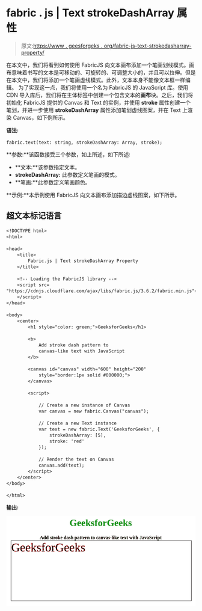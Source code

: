 # fabric . js | Text strokeDashArray 属性

> 原文:[https://www . geesforgeks . org/fabric-js-text-strokedasharray-property/](https://www.geeksforgeeks.org/fabric-js-text-strokedasharray-property/)

在本文中，我们将看到如何使用 FabricJS 向文本画布添加一个笔画划线模式。画布意味着书写的文本是可移动的、可旋转的、可调整大小的，并且可以拉伸。但是在本文中，我们将添加一个笔画虚线模式。此外，文本本身不能像文本框一样编辑。
为了实现这一点，我们将使用一个名为 FabricJS 的 JavaScript 库。使用 CDN 导入库后，我们将在主体标签中创建一个包含文本的**画布**块。之后，我们将初始化 FabricJS 提供的 Canvas 和 Text 的实例，并使用 **stroke** 属性创建一个笔划，并进一步使用 **strokeDashArray** 属性添加笔划虚线图案，并在 Text 上渲染 Canvas，如下例所示。

**语法:**

```
fabric.text(text: string, strokeDashArray: Array, stroke);
```

**参数:**该函数接受三个参数，如上所述，如下所述:

*   **文本:**该参数指定文本。
*   **strokeDashArray:** 此参数定义笔画的模式。
*   **笔画:**此参数定义笔画颜色。

**示例:**本示例使用 FabricJS 向文本画布添加描边虚线图案，如下所示。

## 超文本标记语言

```
<!DOCTYPE html>
<html>

<head>
    <title>
        Fabric.js | Text strokeDashArray Property
    </title>

    <!-- Loading the FabricJS library -->
    <script src=
"https://cdnjs.cloudflare.com/ajax/libs/fabric.js/3.6.2/fabric.min.js">
    </script>
</head>

<body>
    <center>
        <h1 style="color: green;">GeeksforGeeks</h1>

        <b>
            Add stroke dash pattern to
            canvas-like text with JavaScript
        </b>

        <canvas id="canvas" width="600" height="200"
            style="border:1px solid #000000;">
        </canvas>

        <script>

            // Create a new instance of Canvas
            var canvas = new fabric.Canvas("canvas");

            // Create a new Text instance
            var text = new fabric.Text('GeeksforGeeks', {
                strokeDashArray: [5],
                stroke: 'red'
            });

            // Render the text on Canvas
            canvas.add(text);
        </script>
    </center>
</body>

</html>
```

**输出:**

![](img/5118999a203464cb96e43f965bdbad2e.png)